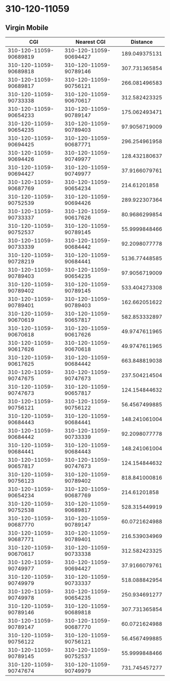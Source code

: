 # 310-120-11059
## Virgin Mobile


| CGI | Nearest CGI | Distance |
|-----|-------------|----------|
| 310-120-11059-90689819 | 310-120-11059-90694427 | 189.049375131 |
| 310-120-11059-90689818 | 310-120-11059-90789146 | 307.731365854 |
| 310-120-11059-90689817 | 310-120-11059-90756121 | 266.081496583 |
| 310-120-11059-90733338 | 310-120-11059-90670617 | 312.582423325 |
| 310-120-11059-90654233 | 310-120-11059-90789147 | 175.062493471 |
| 310-120-11059-90654235 | 310-120-11059-90789403 | 97.9056719009 |
| 310-120-11059-90694425 | 310-120-11059-90687771 | 296.254961958 |
| 310-120-11059-90694426 | 310-120-11059-90749977 | 128.432180637 |
| 310-120-11059-90694427 | 310-120-11059-90749977 | 37.9166079761 |
| 310-120-11059-90687769 | 310-120-11059-90654234 | 214.61201858 |
| 310-120-11059-90752539 | 310-120-11059-90694426 | 289.922307364 |
| 310-120-11059-90733337 | 310-120-11059-90617626 | 80.9686299854 |
| 310-120-11059-90752537 | 310-120-11059-90789145 | 55.9999848466 |
| 310-120-11059-90733339 | 310-120-11059-90684442 | 92.2098077778 |
| 310-120-11059-90728219 | 310-120-11059-90684441 | 5136.77448585 |
| 310-120-11059-90789403 | 310-120-11059-90654235 | 97.9056719009 |
| 310-120-11059-90789402 | 310-120-11059-90789145 | 533.404273308 |
| 310-120-11059-90789401 | 310-120-11059-90789403 | 162.662051622 |
| 310-120-11059-90670619 | 310-120-11059-90657817 | 582.853332897 |
| 310-120-11059-90670618 | 310-120-11059-90617626 | 49.9747611965 |
| 310-120-11059-90617626 | 310-120-11059-90670618 | 49.9747611965 |
| 310-120-11059-90617625 | 310-120-11059-90684442 | 663.848819038 |
| 310-120-11059-90747675 | 310-120-11059-90747673 | 237.504214504 |
| 310-120-11059-90747673 | 310-120-11059-90657817 | 124.154844632 |
| 310-120-11059-90756121 | 310-120-11059-90756122 | 56.4567499885 |
| 310-120-11059-90684443 | 310-120-11059-90684441 | 148.241061004 |
| 310-120-11059-90684442 | 310-120-11059-90733339 | 92.2098077778 |
| 310-120-11059-90684441 | 310-120-11059-90684443 | 148.241061004 |
| 310-120-11059-90657817 | 310-120-11059-90747673 | 124.154844632 |
| 310-120-11059-90756123 | 310-120-11059-90789402 | 818.841000816 |
| 310-120-11059-90654234 | 310-120-11059-90687769 | 214.61201858 |
| 310-120-11059-90752538 | 310-120-11059-90689817 | 528.315449919 |
| 310-120-11059-90687770 | 310-120-11059-90789147 | 60.0721624988 |
| 310-120-11059-90687771 | 310-120-11059-90789401 | 216.539034969 |
| 310-120-11059-90670617 | 310-120-11059-90733338 | 312.582423325 |
| 310-120-11059-90749977 | 310-120-11059-90694427 | 37.9166079761 |
| 310-120-11059-90749979 | 310-120-11059-90733337 | 518.088842954 |
| 310-120-11059-90749978 | 310-120-11059-90654235 | 250.934691277 |
| 310-120-11059-90789146 | 310-120-11059-90689818 | 307.731365854 |
| 310-120-11059-90789147 | 310-120-11059-90687770 | 60.0721624988 |
| 310-120-11059-90756122 | 310-120-11059-90756121 | 56.4567499885 |
| 310-120-11059-90789145 | 310-120-11059-90752537 | 55.9999848466 |
| 310-120-11059-90747674 | 310-120-11059-90749979 | 731.745457277 |
